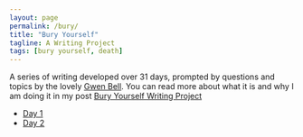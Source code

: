 ```yaml
---
layout: page
permalink: /bury/
title: "Bury Yourself"
tagline: A Writing Project
tags: [bury yourself, death]
---
```


A series of writing developed over 31 days, prompted by questions and topics by the lovely [Gwen Bell](http://www.gwenbell.com "Gwen Bell"). You can read more about what it is and why I am doing it in my post [Bury Yourself Writing Project](http://www.foursides.ca/Bury-Yourself-Writing-Project "Bury Yourself Writing Project")
<br>
- [Day 1](http://www.foursides.ca/bury-yourself-day-1 "Bury Yourself | Day 1")
- [Day 2](http://www.foursides.ca/bury-yourself-day-2 "Bury Yourself | Day 2")
